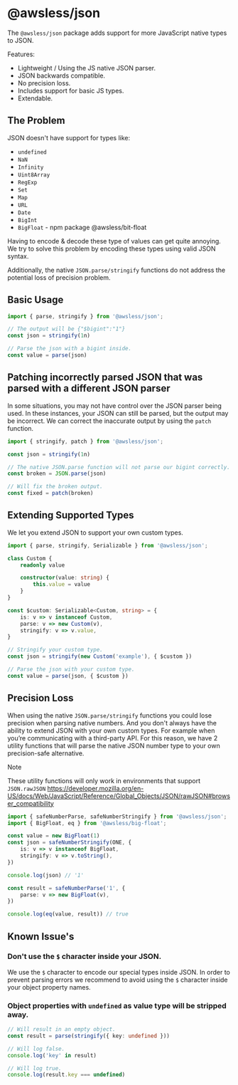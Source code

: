 
# @awsless/json

The `@awsless/json` package adds support for more JavaScript native types to JSON.

Features:
 - Lightweight / Using the JS native JSON parser.
 - JSON backwards compatible.
 - No precision loss.
 - Includes support for basic JS types.
 - Extendable.

## The Problem

JSON doesn't have support for types like:
- `undefined`
- `NaN`
- `Infinity`
- `Uint8Array`
- `RegExp`
- `Set`
- `Map`
- `URL`
- `Date`
- `BigInt`
- `BigFloat` - npm package @awsless/bit-float

Having to encode & decode these type of values can get quite annoying. We try to solve this problem by encoding these types using valid JSON syntax.

Additionally, the native `JSON.parse/stringify` functions do not address the potential loss of precision problem.

## Basic Usage

```ts
import { parse, stringify } from '@awsless/json';

// The output will be {"$bigint":"1"}
const json = stringify(1n)

// Parse the json with a bigint inside.
const value = parse(json)
```

## Patching incorrectly parsed JSON that was parsed with a different JSON parser

In some situations, you may not have control over the JSON parser being used. In these instances, your JSON can still be parsed, but the output may be incorrect. We can correct the inaccurate output by using the `patch` function.

```ts
import { stringify, patch } from '@awsless/json';

const json = stringify(1n)

// The native JSON.parse function will not parse our bigint correctly.
const broken = JSON.parse(json)

// Will fix the broken output.
const fixed = patch(broken)
```

## Extending Supported Types

We let you extend JSON to support your own custom types.

```ts
import { parse, stringify, Serializable } from '@awsless/json';

class Custom {
	readonly value

	constructor(value: string) {
		this.value = value
	}
}

const $custom: Serializable<Custom, string> = {
	is: v => v instanceof Custom,
	parse: v => new Custom(v),
	stringify: v => v.value,
}

// Stringify your custom type.
const json = stringify(new Custom('example'), { $custom })

// Parse the json with your custom type.
const value = parse(json, { $custom })
```

## Precision Loss

When using the native `JSON.parse/stringify` functions you could lose precision when parsing native numbers. And you don't always have the ability to extend JSON with your own custom types. For example when you’re communicating with a third-party API. For this reason, we have 2 utility functions that will parse the native JSON number type to your own precision-safe alternative.

> [!NOTE]
> These utility functions will only work in environments that support `JSON.rawJSON`
> https://developer.mozilla.org/en-US/docs/Web/JavaScript/Reference/Global_Objects/JSON/rawJSON#browser_compatibility

```ts
import { safeNumberParse, safeNumberStringify } from '@awsless/json';
import { BigFloat, eq } from '@awsless/big-float';

const value = new BigFloat(1)
const json = safeNumberStringify(ONE, {
	is: v => v instanceof BigFloat,
	stringify: v => v.toString(),
})

console.log(json) // '1'

const result = safeNumberParse('1', {
	parse: v => new BigFloat(v),
})

console.log(eq(value, result)) // true
```

## Known Issue's

### Don't use the `$` character inside your JSON.

We use the `$` character to encode our special types inside JSON. In order to prevent parsing errors we recommend to avoid using the `$` character inside your object property names.

### Object properties with `undefined` as value type will be stripped away.

```ts
// Will result in an empty object.
const result = parse(stringify({ key: undefined }))

// Will log false.
console.log('key' in result)

// Will log true.
console.log(result.key === undefined)
```

